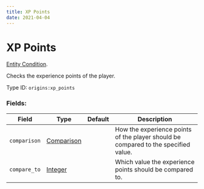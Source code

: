 ```yaml
---
title: XP Points
date: 2021-04-04
---
```

# XP Points

[Entity Condition](../entity_conditions.md).

Checks the experience points of the player.

Type ID: `origins:xp_points`

### Fields:

Field  | Type | Default | Description
-------|------|---------|-------------
`comparison` | [Comparison](../data_types/comparison.md) | | How the experience points of the player should be compared to the specified value.
`compare_to` | [Integer](../data_types/integer.md) | | Which value the experience points should be compared to.
